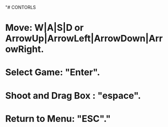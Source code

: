 "# CONTORLS
 # Move: W|A|S|D  or  ArrowUp|ArrowLeft|ArrowDown|ArrowRight.
 # Select Game: "Enter".
 # Shoot and Drag Box : "espace". 
 # Return to Menu: "ESC"." 
